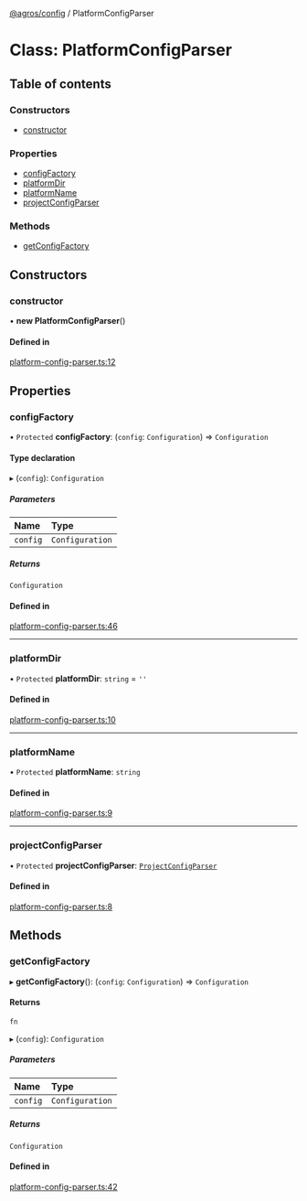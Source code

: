 [@agros/config](../index.md) / PlatformConfigParser

# Class: PlatformConfigParser

## Table of contents

### Constructors

- [constructor](PlatformConfigParser.md#constructor)

### Properties

- [configFactory](PlatformConfigParser.md#configfactory)
- [platformDir](PlatformConfigParser.md#platformdir)
- [platformName](PlatformConfigParser.md#platformname)
- [projectConfigParser](PlatformConfigParser.md#projectconfigparser)

### Methods

- [getConfigFactory](PlatformConfigParser.md#getconfigfactory)

## Constructors

### <a id="constructor" name="constructor"></a> constructor

• **new PlatformConfigParser**()

#### Defined in

[platform-config-parser.ts:12](https://github.com/agrosjs/agros/blob/9f93173/packages/agros-config/src/platform-config-parser.ts#L12)

## Properties

### <a id="configfactory" name="configfactory"></a> configFactory

• `Protected` **configFactory**: (`config`: `Configuration`) => `Configuration`

#### Type declaration

▸ (`config`): `Configuration`

##### Parameters

| Name | Type |
| :------ | :------ |
| `config` | `Configuration` |

##### Returns

`Configuration`

#### Defined in

[platform-config-parser.ts:46](https://github.com/agrosjs/agros/blob/9f93173/packages/agros-config/src/platform-config-parser.ts#L46)

___

### <a id="platformdir" name="platformdir"></a> platformDir

• `Protected` **platformDir**: `string` = `''`

#### Defined in

[platform-config-parser.ts:10](https://github.com/agrosjs/agros/blob/9f93173/packages/agros-config/src/platform-config-parser.ts#L10)

___

### <a id="platformname" name="platformname"></a> platformName

• `Protected` **platformName**: `string`

#### Defined in

[platform-config-parser.ts:9](https://github.com/agrosjs/agros/blob/9f93173/packages/agros-config/src/platform-config-parser.ts#L9)

___

### <a id="projectconfigparser" name="projectconfigparser"></a> projectConfigParser

• `Protected` **projectConfigParser**: [`ProjectConfigParser`](ProjectConfigParser.md)

#### Defined in

[platform-config-parser.ts:8](https://github.com/agrosjs/agros/blob/9f93173/packages/agros-config/src/platform-config-parser.ts#L8)

## Methods

### <a id="getconfigfactory" name="getconfigfactory"></a> getConfigFactory

▸ **getConfigFactory**(): (`config`: `Configuration`) => `Configuration`

#### Returns

`fn`

▸ (`config`): `Configuration`

##### Parameters

| Name | Type |
| :------ | :------ |
| `config` | `Configuration` |

##### Returns

`Configuration`

#### Defined in

[platform-config-parser.ts:42](https://github.com/agrosjs/agros/blob/9f93173/packages/agros-config/src/platform-config-parser.ts#L42)
